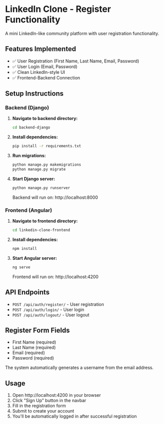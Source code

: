 # LinkedIn Clone - Register Functionality

A mini LinkedIn-like community platform with user registration functionality.

## Features Implemented

- ✅ User Registration (First Name, Last Name, Email, Password)
- ✅ User Login (Email, Password)
- ✅ Clean LinkedIn-style UI
- ✅ Frontend-Backend Connection

## Setup Instructions

### Backend (Django)

1. **Navigate to backend directory:**
   ```bash
   cd backend-django
   ```

2. **Install dependencies:**
   ```bash
   pip install -r requirements.txt
   ```

3. **Run migrations:**
   ```bash
   python manage.py makemigrations
   python manage.py migrate
   ```

4. **Start Django server:**
   ```bash
   python manage.py runserver
   ```

   Backend will run on: http://localhost:8000

### Frontend (Angular)

1. **Navigate to frontend directory:**
   ```bash
   cd linkedin-clone-frontend
   ```

2. **Install dependencies:**
   ```bash
   npm install
   ```

3. **Start Angular server:**
   ```bash
   ng serve
   ```

   Frontend will run on: http://localhost:4200

## API Endpoints

- `POST /api/auth/register/` - User registration
- `POST /api/auth/login/` - User login
- `POST /api/auth/logout/` - User logout

## Register Form Fields

- First Name (required)
- Last Name (required)
- Email (required)
- Password (required)

The system automatically generates a username from the email address.

## Usage

1. Open http://localhost:4200 in your browser
2. Click "Sign Up" button in the navbar
3. Fill in the registration form
4. Submit to create your account
5. You'll be automatically logged in after successful registration 